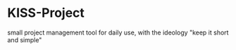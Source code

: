 # KISS-Project
small project management tool for daily use, with the ideology "keep it short and simple"
